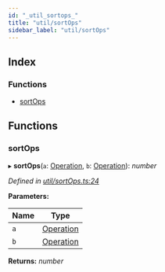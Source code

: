 ```yaml
---
id: "_util_sortops_"
title: "util/sortOps"
sidebar_label: "util/sortOps"
---
```


## Index

### Functions

* [sortOps](_util_sortops_.md#sortops)

## Functions

###  sortOps

▸ **sortOps**(`a`: [Operation](../interfaces/_diff_operation_.operation.md), `b`: [Operation](../interfaces/_diff_operation_.operation.md)): *number*

*Defined in [util/sortOps.ts:24](https://github.com/aerogear/graphback/blob/b39280e7/packages/graphql-migrations/src/util/sortOps.ts#L24)*

**Parameters:**

Name | Type |
------ | ------ |
`a` | [Operation](../interfaces/_diff_operation_.operation.md) |
`b` | [Operation](../interfaces/_diff_operation_.operation.md) |

**Returns:** *number*
